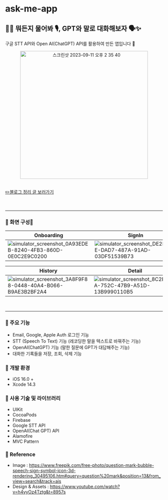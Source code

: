 # ask-me-app
## ✋🏻 뭐든지 물어봐 🎙️, GPT와 말로 대화해보자 🗣️✨
구글 STT API와 Open AI(ChatGPT) API를 활용하여 만든 앱입니다 🩵


<div align="center">

  <img width="408" alt="스크린샷 2023-09-11 오후 2 35 40" src="https://github.com/hyung6370/ask-me-app/assets/81064963/12fe8d1e-96ef-44aa-9fb3-27e643d4fdfd">

</div>

<br />

[✏️블로그 정리 글 보러가기](https://emptyhead.oopy.io/d30d10fa-90ff-4088-a8f2-5691575f65a1)

<br /><hr />

### 📌 화면 구성📱
|Onboarding|SignIn|Home|
|---|---|---|
|![simulator_screenshot_0A93EDEB-8240-4FB3-860D-0E0C2E9C0200](https://github.com/hyung6370/ask-me-app/assets/81064963/6a723100-8970-46bf-ad5d-eefde6a3e744)|![simulator_screenshot_DE2B1CEE-DAD7-487A-91AD-03DF51539B73](https://github.com/hyung6370/ask-me-app/assets/81064963/cf212a30-59b9-46b4-bbd3-0971dda208e9)|![simulator_screenshot_D514654D-A384-40CF-B5FC-DE6A193A77AE](https://github.com/hyung6370/ask-me-app/assets/81064963/2fc719c4-1bef-42d9-b7e9-bff5bd03dcce)|

|History|Detail|Notice|
|---|---|---|
|![simulator_screenshot_3A8F9F88-0448-40A4-B066-B9AE3B2BF2A4](https://github.com/hyung6370/ask-me-app/assets/81064963/e94b831e-65b9-4052-803a-8189e5638529)|![simulator_screenshot_8C2E303A-752C-47B9-A51D-13B9990110B5](https://github.com/hyung6370/ask-me-app/assets/81064963/e4e5239d-8b4f-4ded-bb2e-f8eeafb79f3c)|![simulator_screenshot_1A1BF40D-3663-429C-AE6D-B30FB8535647](https://github.com/hyung6370/ask-me-app/assets/81064963/36c4bd56-464d-48dd-9cba-3298ddc4c18c)|

<br /><hr />

### 📌 주요 기능
- Email, Google, Apple Auth 로그인 기능
- STT (Speech To Text) 기능 (레코딩한 말을 텍스트로 바꿔주는 기능)
- OpenAI(ChatGPT) 기능 (말한 질문에 GPT가 대답해주는 기능)
- 대화한 기록들을 저장, 조회, 삭제 기능

### 📌 개발 환경
- iOS 16.0 +
- Xcode 14.3

### 📌 사용 기술 및 라이브러리
- UIKit
- CocoaPods
- Firebase
- Google STT API
- OpenAI(Chat GPT) API
- Alamofire
- MVC Pattern

### 📌 Reference
- Image : https://www.freepik.com/free-photo/question-mark-bubble-speech-sign-symbol-icon-3d-rendering_30495106.htm#query=question%20mark&position=13&from_view=search&track=ais
- Design & Assets : https://www.youtube.com/watch?v=h4vyOz4Tztg&t=8957s

